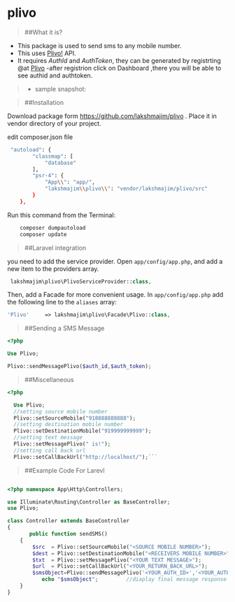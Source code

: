 # plivo

>##What it is?
- This package is used to send sms to any mobile number.
- This uses [Plivo!](https://www.plivo.com/) API.
- It requires *AuthId* and *AuthToken*, they can be generated by registrting @at [Plivo](https://manage.plivo.com/dashboard/)
  -after registrion click on Dashboard ,there you will be able to see authid and authtoken. 
 > - sample snapshot:


>##Installation

Download package form  https://github.com/lakshmajim/plivo . 
Place it in vendor directory of your project.


edit composer.json file
```bash
 "autoload": {
        "classmap": [
            "database"
        ],
        "psr-4": {
            "App\\": "app/",
            "lakshmajim\\plivo\\": "vendor/lakshmajim/plivo/src"   
        }
    },
```
    
Run this command from the Terminal:

```bash
    composer dumpautoload
    composer update
```

>##Laravel integration

you need to add the service provider. Open `app/config/app.php`, and add a new item to the providers array.

```php
 lakshmajim\plivo\PlivoServiceProvider::class,
```

Then, add a Facade for more convenient usage. In `app/config/app.php` add the following line to the `aliases` array:

```php
'Plivo'     => lakshmajim\plivo\Facade\Plivo::class,
```



>##Sending a SMS Message

```php
<?php

Use Plivo;

Plivo::sendMessagePlivo($auth_id,$auth_token);
```

>##Miscellaneous

```php
<?php

  Use Plivo;
  //setting source mobile number
  Plivo::setSourceMobile("918888888888");
  //setting destination mobile number
  Plivo::setDestinationMobile("919999999999");
  //setting text message
  Plivo::setMessagePlivo(" is!");
  //setting call back url
  Plivo::setCallBackUrl("http://localhost/");```
```


>##Example Code For Larevl

```php

<?php namespace App\Http\Controllers;

use Illuminate\Routing\Controller as BaseController;
use Plivo;

class Controller extends BaseController
{
       public function sendSMS()
    {
        $src  = Plivo::setSourceMobile("<SOURCE MOBILE NUMBER>");
        $dest = Plivo::setDestinationMobile("<RECEIVERS MOBILE NUMBER>");
        $txt  = Plivo::setMessagePlivo("<YOUR TEXT MESSAGE>");
        $url  = Plivo::setCallBackUrl("<YOUR_RETURN_BACK_URL>");
        $smsObject=Plivo::sendMessagePlivo('<YOUR_AUTH_ID>','<YOUR_AUTH_TOKEN>');
           echo "$smsObject";         //diaplay final message response
    }
}


```
